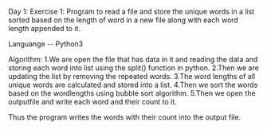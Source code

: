 Day 1:
Exercise 1:
Program to read a file and store the unique words in a list sorted based on the length of word in a new file along with each word length appended to it.

Languange -- Python3

Algorithm:
1.We are open the file that has data in it and reading the data and storing each word into list using the split() function in python.
2.Then we are updating the list by removing the repeated words.
3.The word lengths of all unique words are calculated and stored into a list.
4.Then we sort the words based on the wordlengths using bubble sort algorithm.
5.Then we open the outputfile and write each word and their count to it.

Thus the program writes the words with their count into the output file.